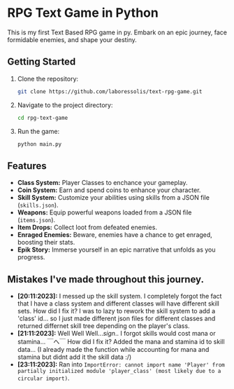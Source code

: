 # RPG Text Game in Python

This is my first Text Based RPG game in py.
Embark on an epic journey, face formidable enemies, and shape your destiny.

## Getting Started

1. Clone the repository:
    ```bash
    git clone https://github.com/laboressolis/text-rpg-game.git
    ```

2. Navigate to the project directory:
    ```bash
    cd rpg-text-game
    ```

3. Run the game:
    ```bash
    python main.py
    ```

## Features

- **Class System:** Player Classes to enchance your gameplay.
- **Coin System:** Earn and spend coins to enhance your character.
- **Skill System:** Customize your abilities using skills from a JSON file (`skills.json`).
- **Weapons:** Equip powerful weapons loaded from a JSON file (`items.json`).
- **Item Drops:** Collect loot from defeated enemies.
- **Enraged Enemies:** Beware, enemies have a chance to get enraged, boosting their stats.
- **Epik Story:** Immerse yourself in an epic narrative that unfolds as you progress.

## Mistakes I've made throughout this journey.

- **[20:11:2023]:** I messed up the skill system. I completely forgot the fact that I have a class system and different classes will have different skill sets.
How did I fix it?
I was to lazy to rework the skill system to add a 'class' id... so I just made different json files for different classes and returned differnet skill tree depending on the player's class.
- **[21:11:2023]:** Well Well Well...*sign*.. I forgot skills would cost mana or stamina... ￣へ￣
How did I fix it?
Added the mana and stamina id to skill data... (I already made the function while accounting for mana and stamina but didnt add it the skill data :/)
- **[23:11:2023]:** Ran into `ImportError: cannot import name 'Player' from partially initialized module 'player_class' (most likely due to a circular import)`.


